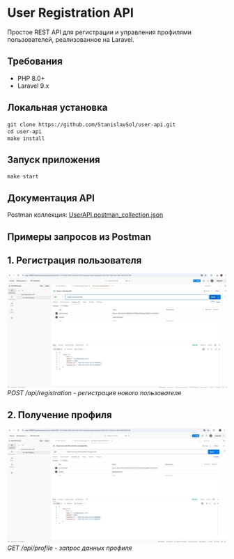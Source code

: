 # User Registration API

Простое REST API для регистрации и управления профилями пользователей, реализованное на Laravel.

## Требования

- PHP 8.0+
- Laravel 9.x

## Локальная установка

```
git clone https://github.com/StanislavSol/user-api.git
cd user-api
make install
```

## Запуск приложения

```
make start
```
## Документация API

Postman коллекция: [UserAPI.postman_collection.json](/docs/UserAPI.postman_collection.json)

## Примеры запросов из Postman

## 1. Регистрация пользователя

![Регистрация пользователя](screenshots/registration.jpg)  
*POST /api/registration - регистрация нового пользователя*

## 2. Получение профиля

![Запрос профиля](screenshots/profile_request.jpg)  
*GET /api/profile - запрос данных профиля*
